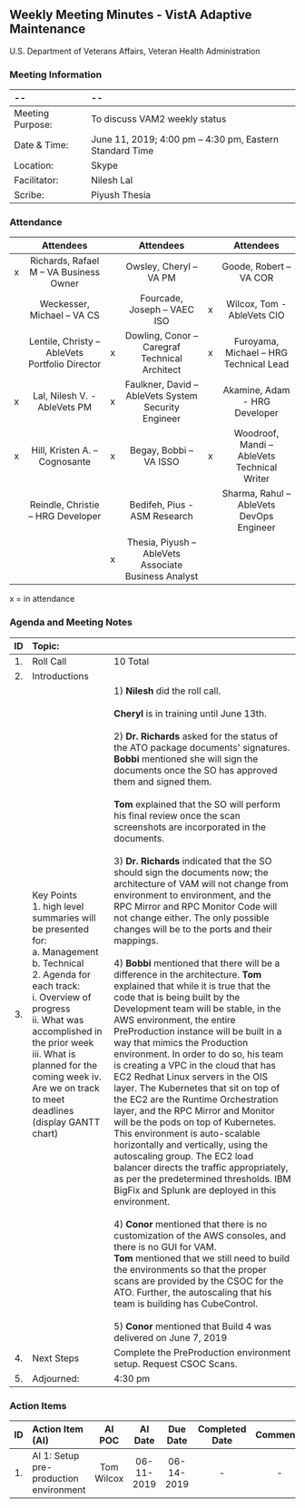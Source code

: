 ## Weekly Meeting Minutes  - VistA Adaptive Maintenance
U.S. Department of Veterans Affairs, Veteran Health Administration


### Meeting Information
| -- | -- |
|:---|:---|
| Meeting Purpose: | To discuss VAM2 weekly status  |
| Date & Time: | June 11, 2019; 4:00 pm – 4:30 pm, Eastern Standard Time |
| Location:	| Skype | 
| Facilitator:	| Nilesh Lal |
| Scribe: | Piyush Thesia |


### Attendance

|  | Attendees |  | Attendees	|  | Attendees |
|:---:|:---:|:---:|:---:|:---:|:---:|
| x | Richards, Rafael M – VA Business Owner |  | Owsley, Cheryl – VA PM |  | Goode, Robert – VA COR |
|   | Weckesser, Michael – VA CS |  | Fourcade, Joseph – VAEC ISO | x | Wilcox, Tom - AbleVets CIO | 
|  | Lentile, Christy – AbleVets Portfolio Director | x | Dowling, Conor – Caregraf Technical Architect | x | Furoyama, Michael – HRG Technical Lead | 
| x | Lal, Nilesh V. - AbleVets PM | x | Faulkner, David – AbleVets System Security Engineer |  | Akamine, Adam - HRG Developer |
| x | Hill, Kristen A. – Cognosante | x | Begay, Bobbi – VA ISSO  | x | Woodroof, Mandi – AbleVets Technical Writer |
|  | Reindle, Christie – HRG Developer |  | Bedifeh, Pius - ASM Research  |  | Sharma, Rahul – AbleVets DevOps Engineer |
|  | | x | Thesia, Piyush – AbleVets Associate Business Analyst | | |


x = in attendance


### Agenda and Meeting Notes

| ID | Topic: |  |
|:---:|:---|:---|
| 1. | Roll Call | 10 Total |
| 2. | Introductions |  | 
| 3. | Key Points </br> 1.	high level summaries will be presented for: </br> a.	Management </br> b.	Technical </br> 2.	Agenda for each track: </br> i.	Overview of progress </br> ii.	What was accomplished in the prior week </br> iii.	What is planned for the coming week iv.	Are we on track to meet deadlines (display GANTT chart) | 1) **Nilesh** did the roll call. </br> </br> **Cheryl** is in training until June 13th. </br> </br> 2) **Dr. Richards** asked for the status of the ATO package documents' signatures. </br> **Bobbi** mentioned she will sign the documents once the SO has approved them and signed them. </br> </br> **Tom** explained that the SO will perform his final review once the scan screenshots are incorporated in the documents.  </br> </br> 3)  **Dr. Richards** indicated that the SO should sign the documents now; the architecture of VAM will not change from environment to environment, and the RPC Mirror and RPC Monitor Code will not change either. The only possible changes will be to the ports and their mappings.  </br> </br> 4) **Bobbi** mentioned that there will be a difference in the architecture.  **Tom** explained that while it is true that the code that is being built by the Development team will be stable, in the AWS environment, the entire PreProduction instance will be built in a way that mimics the Production environment.  In order to do so, his team is creating a VPC in the cloud that has EC2 Redhat Linux servers in the OIS layer.  The Kubernetes that sit on top of the EC2 are the Runtime Orchestration layer, and the RPC Mirror and Monitor will be the pods on top of Kubernetes. This environment is auto-scalable horizontally and vertically, using the autoscaling group. The EC2 load balancer directs the traffic appropriately, as per the predetermined thresholds. IBM BigFix and Splunk are deployed in this environment. </br> </br>  4) **Conor** mentioned that there is no customization of the AWS consoles, and there is no GUI for VAM.  </br> **Tom** mentioned that we still need to build the environments so that the proper scans are provided by the CSOC for the ATO. Further, the autoscaling that his team is building has CubeControl. </br>  </br> 5) **Conor** mentioned that Build 4 was delivered on June 7, 2019 | 
| 4. |	Next Steps | Complete the PreProduction environment setup. Request CSOC Scans.  |
| 5. | Adjourned: | 4:30 pm |



### Action Items

| ID | Action Item (AI) | AI POC | AI Date | Due Date | Completed Date | Comments |
|:---:|:---|:---:|:---:|:---:|:---:|:---:|
| 1. | AI 1: Setup pre-production environment | Tom Wilcox | 06-11-2019 | 06-14-2019| - | - |


